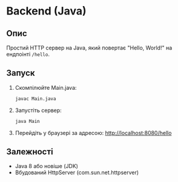 # Backend (Java)

## Опис
Простий HTTP сервер на Java, який повертає "Hello, World!" на ендпоінті `/hello`.

## Запуск
1. Скомпілюйте Main.java:
   ```sh
   javac Main.java
   ```
2. Запустіть сервер:
   ```sh
   java Main
   ```
3. Перейдіть у браузері за адресою: [http://localhost:8080/hello](http://localhost:8080/hello)

## Залежності
- Java 8 або новіше (JDK)
- Вбудований HttpServer (com.sun.net.httpserver)
